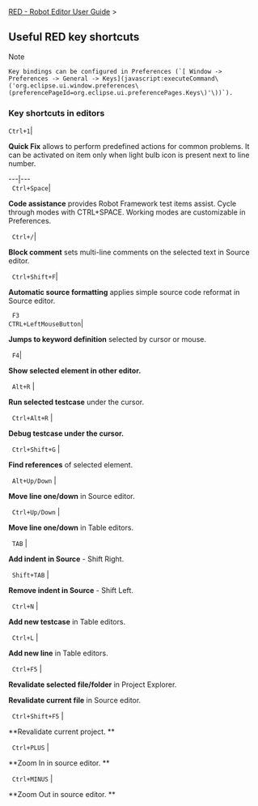 [RED - Robot Editor User Guide](..\\) >

## Useful RED key shortcuts

Note

    Key bindings can be configured in Preferences (`[ Window -> Preferences -> General -> Keys](javascript:executeCommand\('org.eclipse.ui.window.preferences\(preferencePageId=org.eclipse.ui.preferencePages.Keys\)'\))`).

### Key shortcuts in editors

`Ctrl+1`|

 **Quick Fix** allows to perform predefined actions for common problems. It
can be activated on item only when light bulb icon is present next to line
number.  
  
---|---  
` Ctrl+Space`|

 **Code assistance** provides Robot Framework test items assist. Cycle through
modes with CTRL+SPACE. Working modes are customizable in Preferences.  
  
` Ctrl+/`|

 **Block comment** sets multi-line comments on the selected text in Source
editor.  
  
` Ctrl+Shift+F`|

 **Automatic source formatting** applies simple source code reformat in Source
editor.  
  
` F3`  
`CTRL+LeftMouseButton`|

 **Jumps to keyword definition** selected by cursor or mouse.  
  
` F4`|

 **Show selected element in other editor.**  
  
` Alt+R` |

**Run selected testcase** under the cursor.  
  
` Ctrl+Alt+R` |

**Debug testcase under the cursor.**  
  
` Ctrl+Shift+G` |

**Find references** of selected element.  
  
` Alt+Up/Down` |

**Move line one/down** in Source editor.  
  
` Ctrl+Up/Down` |

**Move line one/down** in Table editors.  
  
` TAB` |

**Add indent in Source** \- Shift Right.  
  
` Shift+TAB` |

**Remove indent in Source** \- Shift Left.  
  
` Ctrl+N` |

**Add new testcase** in Table editors.  
  
` Ctrl+L` |

**Add new line** in Table editors.  
  
` Ctrl+F5` |

**Revalidate selected file/folder** in Project Explorer.

 **Revalidate current file** in Source editor.  
  
` Ctrl+Shift+F5` |

**Revalidate current project. **  
  
` Ctrl+PLUS` |

**Zoom In in source editor. **  
  
` Ctrl+MINUS` |

**Zoom Out in source editor. **

